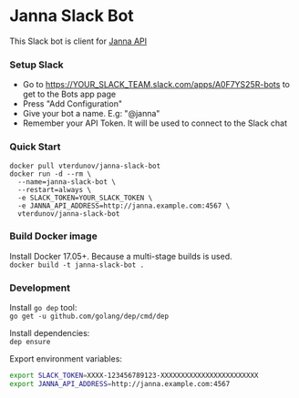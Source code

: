 # Janna Slack Bot

This Slack bot is client for [Janna API](https://github.com/vterdunov/janna)

### Setup Slack
- Go to https://YOUR_SLACK_TEAM.slack.com/apps/A0F7YS25R-bots to get to the Bots app page
- Press "Add Configuration"
- Give your bot a name. E.g: "@janna"
- Remember your API Token. It will be used to connect to the Slack chat

### Quick Start
```
docker pull vterdunov/janna-slack-bot
docker run -d --rm \
  --name=janna-slack-bot \
  --restart=always \
  -e SLACK_TOKEN=YOUR_SLACK_TOKEN \
  -e JANNA_API_ADDRESS=http://janna.example.com:4567 \
  vterdunov/janna-slack-bot
```

### Build Docker image
Install Docker 17.05+. Because a multi-stage builds is used.  
`docker build -t janna-slack-bot .`

### Development
Install `go dep` tool:  
`go get -u github.com/golang/dep/cmd/dep`  

Install dependencies:  
`dep ensure`  

Export environment variables:  
```bash
export SLACK_TOKEN=XXXX-123456789123-XXXXXXXXXXXXXXXXXXXXXXXX
export JANNA_API_ADDRESS=http://janna.example.com:4567
```
